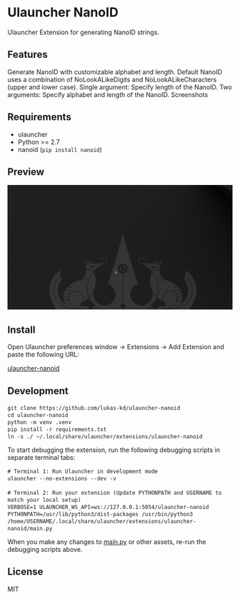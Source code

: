 # Ulauncher NanoID

Ulauncher Extension for generating NanoID strings.

## Features

Generate NanoID with customizable alphabet and length.
Default NanoID uses a combination of NoLookALikeDigits and NoLookALikeCharacters (upper and lower case).
Single argument: Specify length of the NanoID.
Two arguments: Specify alphabet and length of the NanoID.
Screenshots

## Requirements

* ulauncher
* Python >= 2.7
* nanoid (`pip install nanoid`)

## Preview

![Preview](preview.gif)

## Install

Open Ulauncher preferences window -> Extensions -> Add Extension and paste the following URL:

[ulauncher-nanoid](https://github.com/lukas-kd/ulauncher-nanoid)

## Development

```shell
git clone https://github.com/lukas-kd/ulauncher-nanoid
cd ulauncher-nanoid
python -m venv .venv
pip install -r requirements.txt
ln -s ./ ~/.local/share/ulauncher/extensions/ulauncher-nanoid
```

To start debugging the extension, run the following debugging scripts in separate terminal tabs:

```shell
# Terminal 1: Run Ulauncher in development mode
ulauncher --no-extensions --dev -v

# Terminal 2: Run your extension (Update PYTHONPATH and USERNAME to match your local setup)
VERBOSE=1 ULAUNCHER_WS_API=ws://127.0.0.1:5054/ulauncher-nanoid PYTHONPATH=/usr/lib/python3/dist-packages /usr/bin/python3 /home/USERNAME/.local/share/ulauncher/extensions/ulauncher-nanoid/main.py
```

When you make any changes to [main.py](main.py) or other assets, re-run the debugging scripts above.

## License

MIT
